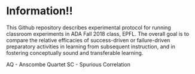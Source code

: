 # Information!!
This Github repository describes experimental protocol for running classroom experiments in ADA Fall 2018 class, EPFL. The overall goal is to compare the relative efficacies of success-driven or failure-driven preparatory activities in learning from subsequent instruction, and in fostering conceptually sound and transferable learning.

AQ - Anscombe Quartet
SC - Spurious Correlation
